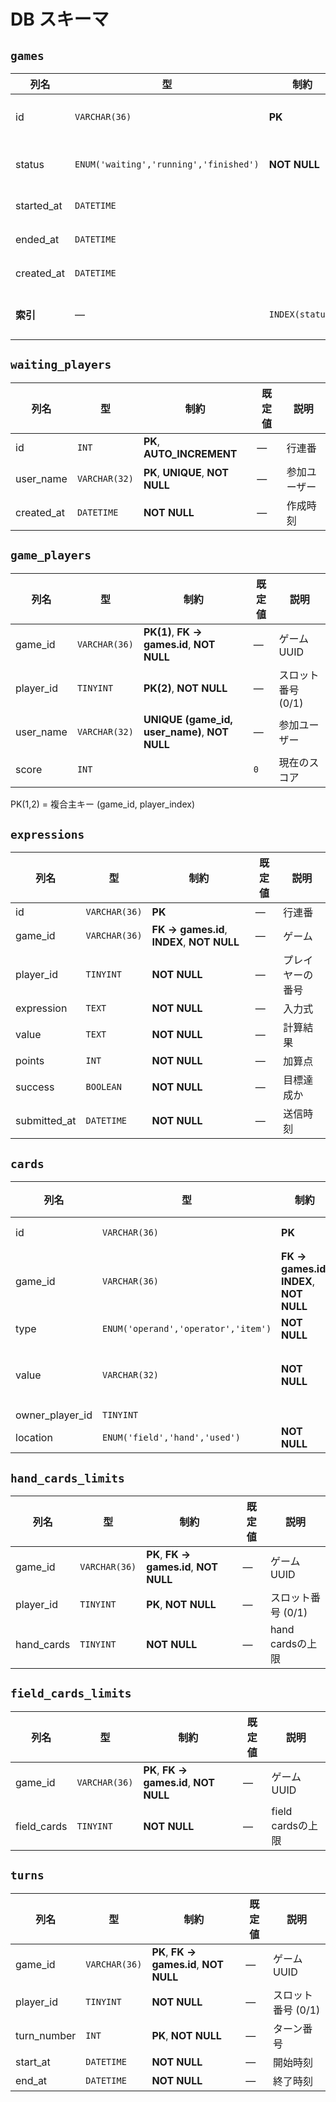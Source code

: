 # DB スキーマ

## `games`

| 列名       | 型                                     | 制約            | 既定値              | 説明        |
| ---------- | -------------------------------------- | --------------- | ------------------- | ----------- |
| id         | `VARCHAR(36)`                          | **PK**          | ―                   | ゲーム UUID |
| status     | `ENUM('waiting','running','finished')` | **NOT NULL**    | ―                   | ゲーム状態  |
| started_at | `DATETIME`                             |                 | `NULL`              | 開始時刻    |
| ended_at   | `DATETIME`                             |                 | `NULL`              | 終了時刻    |
| created_at | `DATETIME`                             |                 | `CURRENT_TIMESTAMP` | 作成時刻    |
| **索引**   | ―                                      | `INDEX(status)` |                     | 状態検索用  |

## `waiting_players`

| 列名       | 型            | 制約                             | 既定値 | 説明         |
| ---------- | ------------- | -------------------------------- | ------ | ------------ |
| id         | `INT`         | **PK**, **AUTO_INCREMENT**       | ―      | 行連番       |
| user_name  | `VARCHAR(32)` | **PK**, **UNIQUE**, **NOT NULL** | ―      | 参加ユーザー |
| created_at | `DATETIME`    | **NOT NULL**                     | ―      | 作成時刻     |

## `game_players`

| 列名      | 型            | 制約                                          | 既定値 | 説明               |
| --------- | ------------- | --------------------------------------------- | ------ | ------------------ |
| game_id   | `VARCHAR(36)` | **PK(1)**, **FK → games.id**, **NOT NULL**    | ―      | ゲーム UUID        |
| player_id | `TINYINT`     | **PK(2)**, **NOT NULL**                       | ―      | スロット番号 (0/1) |
| user_name | `VARCHAR(32)` | **UNIQUE (game_id, user_name)**, **NOT NULL** | ―      | 参加ユーザー       |
| score     | `INT`         |                                               | `0`    | 現在のスコア         |

PK(1,2) = 複合主キー (game_id, player_index)

## `expressions`

| 列名         | 型            | 制約                                       | 既定値 | 説明             |
| ------------ | ------------- | ------------------------------------------ | ------ | ---------------- |
| id           | `VARCHAR(36)` | **PK**                                     | ―      | 行連番           |
| game_id      | `VARCHAR(36)` | **FK → games.id**, **INDEX**, **NOT NULL** | ―      | ゲーム           |
| player_id    | `TINYINT`     | **NOT NULL**                               | ―      | プレイヤーの番号 |
| expression   | `TEXT`        | **NOT NULL**                               | ―      | 入力式           |
| value        | `TEXT`         | **NOT NULL**                               | ―      | 計算結果         |
| points       | `INT`         | **NOT NULL**                               | ―      | 加算点           |
| success      | `BOOLEAN`     | **NOT NULL**                               | ―      | 目標達成か       |
| submitted_at | `DATETIME`    | **NOT NULL**                               | ―      | 送信時刻         |

## `cards`

| 列名            | 型                                  | 制約                                       | 既定値 | 説明                         |
| --------------- | ----------------------------------- | ------------------------------------------ | ------ | ---------------------------- |
| id              | `VARCHAR(36)`                       | **PK**                                     | ―      | カード UUID                  |
| game_id         | `VARCHAR(36)`                       | **FK → games.id**, **INDEX**, **NOT NULL** | ―      | ゲーム                       |
| type            | `ENUM('operand','operator','item')` | **NOT NULL**                               | ―      | 種別                         |
| value           | `VARCHAR(32)`                       | **NOT NULL**                               | ―      | 数字・演算子、アイテム名など |
| owner_player_id | `TINYINT`                           |                                            | `NULL` | 0/1/NULL                     |
| location        | `ENUM('field','hand','used')`       | **NOT NULL**                               | ―      | 現在位置                     |

## `hand_cards_limits`

| 列名       | 型            | 制約                                    | 既定値 | 説明               |
| ---------- | ------------- | --------------------------------------- | ------ | ------------------ |
| game_id    | `VARCHAR(36)` | **PK**, **FK → games.id**, **NOT NULL** | ―      | ゲーム UUID        |
| player_id  | `TINYINT`     | **PK**, **NOT NULL**                    | ―      | スロット番号 (0/1) |
| hand_cards | `TINYINT`     | **NOT NULL**                            | ―      | hand cardsの上限   |

## `field_cards_limits`

| 列名        | 型            | 制約                                    | 既定値 | 説明              |
| ----------- | ------------- | --------------------------------------- | ------ | ----------------- |
| game_id     | `VARCHAR(36)` | **PK**, **FK → games.id**, **NOT NULL** | ―      | ゲーム UUID       |
| field_cards | `TINYINT`     | **NOT NULL**                            | ―      | field cardsの上限 |

## `turns`

| 列名        | 型            | 制約                                    | 既定値 | 説明               |
| ----------- | ------------- | --------------------------------------- | ------ | ------------------ |
| game_id     | `VARCHAR(36)` | **PK**, **FK → games.id**, **NOT NULL** | ―      | ゲーム UUID        |
| player_id   | `TINYINT`     | **NOT NULL**                    | ―      | スロット番号 (0/1) |
| turn_number | `INT`         | **PK**, **NOT NULL**                            | ―      | ターン番号         |
| start_at    | `DATETIME`    | **NOT NULL**                            | ―      | 開始時刻           |
| end_at      | `DATETIME`    | **NOT NULL**                            | ―      | 終了時刻           |
